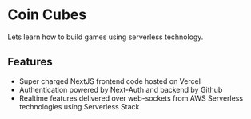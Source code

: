 # Coin Cubes

Lets learn how to build games using serverless technology.

## Features

- Super charged NextJS frontend code hosted on Vercel
- Authentication powered by Next-Auth and backend by Github
- Realtime features delivered over web-sockets from AWS Serverless technologies using Serverless Stack

